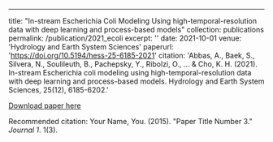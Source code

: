 ---
title: "In-stream Escherichia Coli Modeling Using high-temporal-resolution data with deep learning and process-based models"
collection: publications
permalink: /publication/2021_ecoli
excerpt: ''
date: 2021-10-01
venue: 'Hydrology and Earth System Sciences'
paperurl: 'https://doi.org/10.5194/hess-25-6185-2021'
citation: 'Abbas, A., Baek, S., Silvera, N., Soulileuth, B., Pachepsky, Y., Ribolzi, O., ... & Cho, K. H. (2021). 
    In-stream Escherichia coli modeling using high-temporal-resolution data with deep learning and process-based models. 
    Hydrology and Earth System Sciences, 25(12), 6185-6202.'


[Download paper here](https://hess.copernicus.org/articles/25/6185/2021/hess-25-6185-2021.pdf)

Recommended citation: Your Name, You. (2015). "Paper Title Number 3." <i>Journal 1</i>. 1(3).